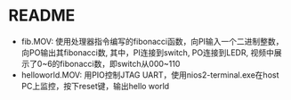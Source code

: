 # README

* fib.MOV: 使用处理器指令编写的fibonacci函数，向PI输入一个二进制整数，向PO输出其fibonacci数, 其中，PI连接到switch, PO连接到LEDR, 视频中展示了0~6的fibonacci数，即switch从000~110
* helloworld.MOV: 用PIO控制JTAG UART，使用nios2-terminal.exe在host PC上监控，按下reset键，输出hello world
